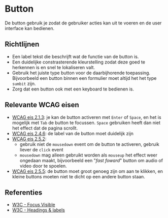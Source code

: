 # Button

De button gebruik je zodat de gebruiker acties kan uit te voeren en de user interface kan bedienen.

## Richtlijnen

- Een label tekst die beschrijft wat de functie van de button is.
- Een duidelijke constrasterende kleurstelling zodat deze goed te herkennen is en snel te lokaliseren valt.
- Gebruik het juiste type button voor de daarbijhorende toepassing. Bijvoorbeeld een button binnen een formulier moet altijd het het type `sumbit` zijn.
- Zorg dat een button ook met een keyboard te bedienen is.

## Relevante WCAG eisen

- [WCAG eis 2.1.3](https://www.w3.org/TR/WCAG21/#keyboard-no-exception): je kan de button activeren met `Enter` of `Space`, en het is mogelijk met `Tab` de button te focussen. `Space` gebruiken heeft dan niet het effect dat de pagina scrollt.
- [WCAG eis 2.4.6](https://www.w3.org/TR/WCAG21/#headings-and-labels): de label van de button moet duidelijk zijn
- [WCAG eis 2.5.2](https://www.w3.org/TR/WCAG21/#pointer-cancellation):
  - gebruik niet de `mousedown` event om de button te activeren, gebruik liever de `click` event
  - `mousedown` mag alleen gebruikt worden als `mouseup` het effect weer ongedaan maakt, bijvoorbeeld een "_fast foward_" button om audio of video door te spoelen.
- [WCAG eis 2.5.5](https://www.w3.org/TR/WCAG21/#target-size): de button moet groot genoeg zijn om aan te klikken, en kleine buttons moeten niet te dicht op een andere button staan.

## Referenties

- [W3C - Focus Visible](https://www.w3.org/WAI/WCAG21/Understanding/focus-visible.html)
- [W3C - Headings & labels](https://www.w3.org/TR/WCAG21/#headings-and-labels)
